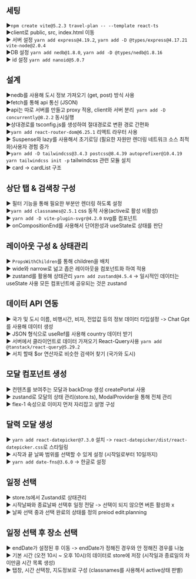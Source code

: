 # 

## 세팅 <br/>

▶`npm create vite@5.2.3 travel-plan -- --template react-ts`<br/>
▶client로 public, src, index.html 이동<br/>
▶ 서버 설정 `yarn add express@4.19.2`, `yarn add -D @types/express@4.17.21 vite-node@2.0.4`<br/>
▶DB 설정 `yarn add nedb@1.8.0`, `yarn add -D @types/nedb@1.8.16`<br/>
▶ id 설정 `yarn add nanoid@5.0.7`<br/>


## 설계 <br/>

▶nedb를 사용해 도시 정보 가져오기 (get, post) 방식 사용<br/>
▶fetch를 통해 api 통신 (JSON)<br/>
▶api는 따로 서버를 만들고 proxy 적용, client와 서버 분리` yarn add -D concurrently@8.2.2` 동시실행<br/>
▶상대경로를 tsconfig.js를 생성하여 절대경로로 변환 경로 간편화<br/>
▶`yarn add react-router-dom@6.25.1` 리액트 라우터 사용<br/>
▶ Suspense와 lazy를 사용해서 초기로딩 (필요한 자원만 렌더링 네트워크 소스 최적화)사용자 경험 증가<br/>
▶`yarn add -D tailwindcss@3.4.3 postcss@8.4.39 autoprefixer@10.4.19` `yarn tailwindcss init -p` tailwindcss 관련 모듈 설치<br/>
▶ card -> cardList 구조<br/>

## 상단 탭 & 검색창 구성 <br/>

▶ 필터 기능을 통해 필요한 부분만 렌더링 하도록 설정 <br/>
▶`yarn add classnames@2.5.1` css 동적 사용(active로 활성 비활성)<br/>
▶ `yarn add -D vite-plugin-svgr@4.2.0` svg를 컴포넌트<br/>
▶ onCompositionEnd를 사용해서 단어완성과 useState로 상태를 판단<br/>

## 레이아웃 구성 & 상태관리<br/>

▶ `PropsWithChildren`를 통해 children을 배치<br/>
▶ wide와 narrow로 넒고 좁은 레이아웃을 컴포넌트화 하여 적용<br/>
▶ zustand를 활용해 상태관리 `yarn add zustand@4.5.4` -> 일시적인 데이터는 useState 사용 모든 컴포넌트에 공유되는 것은 zustand<br/>

## 데이터 API 연동 <br/>

▶ 국가 및 도시 이름, 비행시간, 비자, 전압값 등의 정보 데이터 타입설정 -> Chat Gpt를 사용해 데이터 생성<br/>
▶ JSON 형식으로 useRef를 사용해 country 데이터 받기 <br/>
▶ 서버에서 클라이언트로 데이터 가져오기 React-Query사용 `yarn add @tanstack/react-query@5.29.2`<br/>
▶ 서치 할때 $or 연산자로 비슷한 검색어 찾기 (국가와 도시)<br/>

## 모달 컴포넌트 생성<br/>
▶ 컨텐츠를 보여주는 모달과 backDrop 생성 createPortal 사용<br/>
▶ zustand로 모달의 상태 관리(store.ts), ModalProvider을 통해 전체 관리<br/>
▶ flex-1 속성으로 이미지 먼저 자리잡고 설명 구성<br/>

## 달력 모달 생성 <br/>

▶ `yarn add react-datepicker@7.3.0` 설치 -> `react-datepicker/dist/react-datepicker.css`로 스타일링<br/>
▶ 시작과 끝 날짜 범위를 선택할 수 있게 설정 (시작일로부터 10일까지)<br/>
▶ `yarn add date-fns@3.6.0` -> 한글로 설정 

## 일정 선택  <br/>

▶ store.ts에서 Zustand로 상태관리<br/>
▶ 시작날짜와 종료날짜 선택후 일정 전달 -> 선택이 되지 않으면 버튼 활성화 x<br/>
▶ 날짜 선택 중과 선택 완료의 상태를 정의 preiod edit:planning<br/>

## 일정 선택 후 장소 선택 <br/>

▶ endDate가 설정된 후 이동 -> endDate가 정해진 경우와 안 정해진 경우를 나눔 <br/>
▶ 기본 시간 (오전 10시 ~ 오후 10시)의 데이터로 store에 저장 (시작일과 종료일의 차이만큼 시간 목록 생성)<br/>
▶ 탭창, 시간 선택창, 지도정보로 구성 (classnames를 사용해서 active상태 판별)<br/>